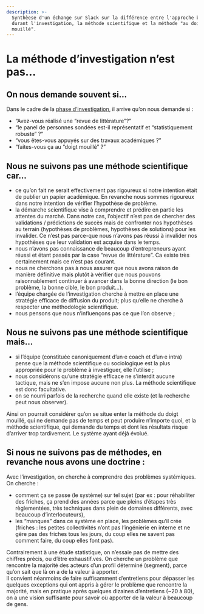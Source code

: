 ```yaml
---
description: >-
  Synthèese d'un échange sur Slack sur la différence entre l'approche beta.gouv
  durant l'investigation, la méthode scientifique et la méthode "au doigt
  mouillé".
---
```


# La méthode d’investigation n’est pas…

## On nous demande souvent si…

Dans le cadre de la [phase d’investigation](https://beta.gouv.fr/approche/investigation), il arrive qu’on nous demande si :

* “Avez-vous réalisé une “revue de littérature”?”
* “le panel de personnes sondées est-il représentatif et “statistiquement robuste” ?”
* “vous êtes-vous appuyés sur des travaux académiques ?”
* “faites-vous ça au “doigt mouillé” ?”

## Nous ne suivons pas une méthode scientifique car…

* ce qu’on fait ne serait effectivement pas rigoureux si notre intention était de publier un papier académique. En revanche nous sommes rigoureux dans notre intention de vérifier l’hypothèse de problème.
* la démarche scientifique vise à comprendre et prédire en partie les attentes du marché. Dans notre cas, l’objectif n’est pas de chercher des validations / prédictions de succès mais de confronter nos hypothèses au terrain \(hypothèses de problèmes, hypothèses de solutions\) pour les invalider. Ce n’est pas parce-que nous n’avons pas réussi à invalider nos hypothèses que leur validation est acquise dans le temps.
* nous n’avons pas connaissance de beaucoup d’entrepreneurs ayant réussi et étant passés par la case “revue de littérature”. Ca existe très certainement mais ce n’est pas courant.
* nous ne cherchons pas à nous assurer que nous avons raison de manière définitive mais plutôt à vérifier que nous pouvons raisonnablement continuer à avancer dans la bonne direction \(le bon problème, la bonne cible, le bon produit…\).
* l’équipe chargée de l’investigation cherche à mettre en place une stratégie efficace de diffusion du produit; plus qu’elle ne cherche à respecter une méthodologie scientifique.
* nous pensons que nous n’influençons pas ce que l’on observe ;

## Nous ne suivons pas une méthode scientifique mais…

* si l’équipe \(constituée canoniquement d’un·e coach et d’un·e intra\) pense que la méthode scientifique ou sociologique est la plus appropriée pour le problème à investiguer, elle l’utilise ;
* nous considérons qu’une stratégie efficace ne s’interdit aucune tactique, mais ne s’en impose aucune non plus. La méthode scientifique est donc facultative.
* on se nourri parfois de la recherche quand elle existe \(et la recherche peut nous observer\).

Ainsi on pourrait considérer qu’on se situe enter la méthode du doigt mouillé, qui ne demande pas de temps et peut produire n’importe quoi, et la méthode scientifique, qui demande du temps et dont les résultats risque d’arriver trop tardivement. Le système ayant déjà évolué.

## Si nous ne suivons pas de méthodes, en revanche nous avons une doctrine :

Avec l’investigation, on cherche à comprendre des problèmes systémiques. On cherche :

* comment ça se passe \(le système\) sur tel sujet \(par ex : pour réhabiliter des friches, ça prend des années parce que pleins d’étapes très règlementées, très techniques dans plein de domaines différents, avec beaucoup d’interlocuteurs\),
* les “manques” dans ce système en place, les problèmes qu’il crée \(friches : les petites collectivités n’ont pas l’ingénierie en interne et ne gère pas des friches tous les jours, du coup elles ne savent pas comment faire, du coup elles font pas\).

Contrairement à une étude statistique, on n’essaie pas de mettre des chiffres précis, ou d’être exhaustif.ves. On cherche un problème que rencontre la majorité des acteurs d’un profil déterminé \(segment\), parce qu’on sait que là on a de la valeur à apporter.  
 Il convient néanmoins de faire suffisamment d’entretiens pour dépasser les quelques exceptions qui ont appris à gérer le problème que rencontre la majorité, mais en pratique après quelques dizaines d’entretiens \(~20 à 80\), on a une vision suffisante pour savoir où apporter de la valeur à beaucoup de gens.

